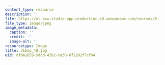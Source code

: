 ```yaml
---
content_type: resource
description: ''
file: https://ol-ocw-studio-app-production.s3.amazonaws.com/courses/8-13-14-experimental-physics-i-ii-junior-lab-fall-2016-spring-2017/df0a18595dcd43b2ce306f2281f7cf94_JLExp_48.jpg
file_type: image/jpeg
image_metadata:
  caption: ''
  credit: ''
  image-alt: ''
resourcetype: Image
title: JLExp_48.jpg
uid: df0a1859-5dcd-43b2-ce30-6f2281f7cf94
---
```

